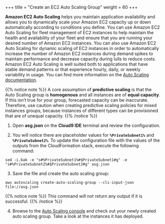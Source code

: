 +++
title = "Create an EC2 Auto Scaling Group"
weight = 60
+++

**Amazon EC2 Auto Scaling** helps you maintain application availability and allows you to dynamically scale your Amazon EC2 capacity up or down automatically according to conditions you define. You can use Amazon EC2 Auto Scaling for fleet management of EC2 instances to help maintain the health and availability of your fleet and ensure that you are running your desired number of Amazon EC2 instances. You can also use Amazon EC2 Auto Scaling for dynamic scaling of EC2 instances in order to automatically increase the number of Amazon EC2 instances during demand spikes to maintain performance and decrease capacity during lulls to reduce costs. Amazon EC2 Auto Scaling is well suited both to applications that have stable demand patterns or that experience hourly, daily, or weekly variability in usage. You can find more information on the [Auto Scaling documentation](https://docs.aws.amazon.com/autoscaling/ec2/userguide/what-is-amazon-ec2-auto-scaling.html). 

{{% notice note %}}
A core assumption of **predictive scaling** is that the Auto Scaling group is **homogenous** and all instances are of **equal capacity**. If this isn’t true for your group, forecasted capacity can be inaccurate. Therefore, use caution when creating predictive scaling policies for mixed instances groups, because instances of different types can be provisioned that are of unequal capacity.
{{% /notice %}}

1. Open **asg.json** on the **Cloud9 IDE** terminal and review the configuration.


2. You will notice there are placeholder values for **`%PrivateSubnet1%`** and **`%PrivateSubnet2%`**. To update the configuration file with the values of the outputs from the CloudFormation stack, execute the following command:
```
sed -i.bak -e "s#%PrivateSubnet1%#$PrivateSubnet1#g" -e "s#%PrivateSubnet2%#$PrivateSubnet2#g" asg.json
```

3. Save the file and create the auto scaling group:
```
aws autoscaling create-auto-scaling-group --cli-input-json file://asg.json
```
{{% notice note %}}
This command will not return any output if it is successful.
{{% /notice %}}

	
4. Browse to the [Auto Scaling console](https://console.aws.amazon.com/ec2/autoscaling/home#AutoScalingGroups:view=details) and check out your newly created auto scaling group. Take a look at the instances it has deployed.

